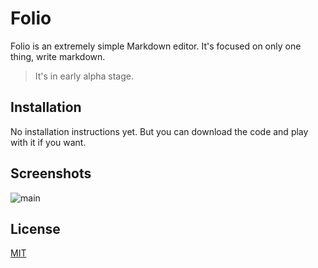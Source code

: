 # Folio

Folio is an extremely simple Markdown editor. It's focused on only one thing, write markdown.

> It's in early alpha stage.


## Installation

No installation instructions yet. But you can download the code and play with it if you want.


## Screenshots

![main](screenshots/folio.png)


## License

[MIT](LICENSE)
